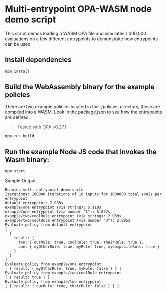 # Multi-entrypoint OPA-WASM node demo script

This script demos loading a WASM OPA file and simulates 1,000,000 evaluations
on a few different entrypoints to demonstrate how entrypoints can be used.

## Install dependencies

```bash
npm install
```

## Build the WebAssembly binary for the example policies

There are two example policies located in the ./policies directory, these
are compiled into a WASM. Look in the package.json to see how the entrypoints
are defined.

> Tested with OPA v0.27.1

```bash
npm run build
```

## Run the example Node JS code that invokes the Wasm binary:

```bash
npm start
```

Sample Output
```
Running multi entrypoint demo suite
Iterations: 100000 iterations of 10 inputs for 1000000 total evals per entrypoint
default entrypoint: 7.988s
example/one entrypoint (via string): 5.118s
example/one entrypoint (via number "1"): 5.057s
example/two/coolRule entrypoint (via string): 2.939s
example/two/coolRule entrypoint (via number "3"): 2.895s
Evaluate policy from default entrypoint
[
  {
    result: {
      two: { ourRule: true, coolRule: true, theirRule: true },
      one: { myOtherRule: true, myRule: true, myCompositeRule: true }
    }
  }
]
Evaluate policy from example/one entrypoint
[ { result: { myOtherRule: true, myRule: false } } ]
Evaluate policy from example/two/coolRule entrypoint
[ { result: true } ]
Evaluate policy from example/two entrypoint
[ { result: { ourRule: true, theirRule: false } } ]
```
